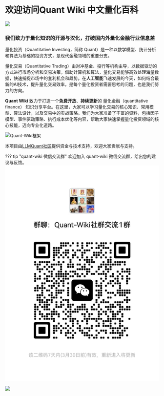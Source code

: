 # 欢迎访问Quant Wiki 中文量化百科

![](https://fastly.jsdelivr.net/gh/bucketio/img16@main/2025/01/22/1737576282344-066b9a04-c289-45ea-a3b4-581ea7b5508f.51)

### 我们致力于量化知识的开源与汉化，打破国内外量化金融行业信息差

量化投资（Quantitative Investing，简称 Quant）是一种以数学模型、统计分析和算法为基础的投资方式，是现代金融领域的重要分支。

量化交易（Quantitative Trading）由对冲基金、投行等机构主导，以数据驱动的方式进行市场分析和交易决策。借助计算机和算法，量化交易能够高效处理海量数据，快速捕捉市场中的套利机会和趋势。在**人工智能**飞速发展的今天，如何结合最新的AI技术，提升量化交易效率，是每个量化投资者需要思考的问题，也是我们努力的方向。

**Quant Wiki** 致力于打造一个**免费开放**、**持续更新**的 量化金融（quantitative finance） 知识分享平台。在这里，大家可以学习量化交易的核心知识、常用模型、算法设计，以及交易中的实战策略。我们为大家准备了丰富的资料，包括因子模型、事件驱动策略、执行成本优化等内容，帮助大家快速掌握量化投资领域的核心技能，迈向专业化道路。

![Quant-Wiki框架](https://fastly.jsdelivr.net/gh/bucketio/img12@main/2025/01/21/1737422354226-7661075b-8ae2-4716-9569-7c8ec95323ae.png)

本项目由[LLMQuant社区](https://llmquant.com/)提供资金与技术支持，欢迎大家贡献与支持。

??? tip "quant-wiki 微信交流群"
    欢迎加入 quant-wiki 微信交流群，给出您的建议与反馈。
    ![wechat-group](./asset/wechat-group.jpg)

![](https://fastly.jsdelivr.net/gh/bucketio/img9@main/2024/10/20/1729465031968-b3c8959e-1d37-4b8a-91b1-b0b0dfe25143.png)
